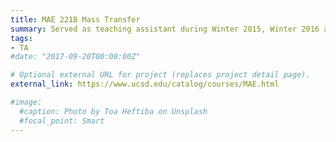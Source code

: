 ```yaml
---
title: MAE 221B Mass Transfer
summary: Served as teaching assistant during Winter 2015, Winter 2016 and Winter 2017.
tags:
- TA
#date: "2017-09-20T00:00:00Z"

# Optional external URL for project (replaces project detail page).
external_link: https://www.ucsd.edu/catalog/courses/MAE.html

#image:
  #caption: Photo by Toa Heftiba on Unsplash
  #focal_point: Smart
---
```

